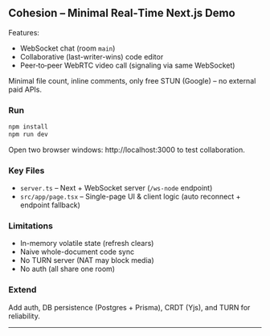 ## Cohesion – Minimal Real‑Time Next.js Demo

Features:

- WebSocket chat (room `main`)
- Collaborative (last-writer-wins) code editor
- Peer‑to‑peer WebRTC video call (signaling via same WebSocket)

Minimal file count, inline comments, only free STUN (Google) – no external paid APIs.

### Run

```bash
npm install
npm run dev
```

Open two browser windows: http://localhost:3000 to test collaboration.

### Key Files

- `server.ts` – Next + WebSocket server (`/ws-node` endpoint)
- `src/app/page.tsx` – Single-page UI & client logic (auto reconnect + endpoint fallback)

### Limitations

- In-memory volatile state (refresh clears)
- Naive whole-document code sync
- No TURN server (NAT may block media)
- No auth (all share one room)

### Extend

Add auth, DB persistence (Postgres + Prisma), CRDT (Yjs), and TURN for reliability.

---
